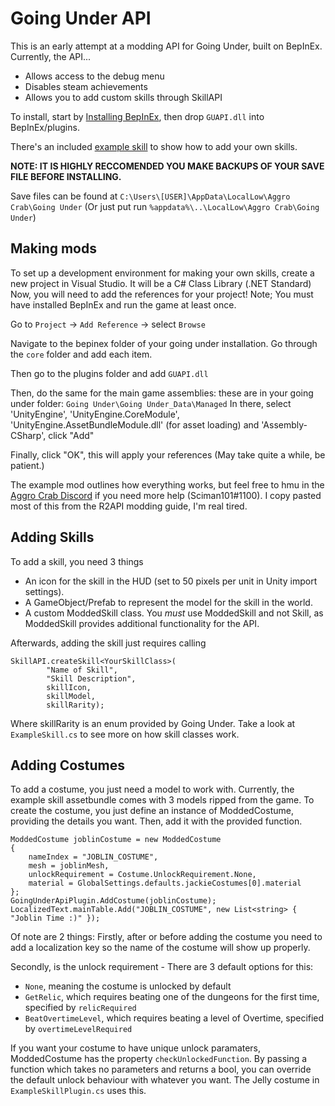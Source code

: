 # Going Under API

This is an early attempt at a modding API for Going Under, built on BepInEx. Currently, the API...
- Allows access to the debug menu
- Disables steam achievements
- Allows you to add custom skills through SkillAPI

To install, start by [Installing BepInEx](https://bepinex.github.io/bepinex_docs/v5.0/articles/user_guide/installation.html), then drop `GUAPI.dll` into BepInEx/plugins.

There's an included [example skill](https://github.com/Sciman101/GUModding/blob/main/ExampleSkill/ExampleSkillPlugin.cs) to show how to add your own skills.

**NOTE: IT IS HIGHLY RECCOMENDED YOU MAKE BACKUPS OF YOUR SAVE FILE BEFORE INSTALLING.**

Save files can be found at `C:\Users\[USER]\AppData\LocalLow\Aggro Crab\Going Under` (Or just put run `%appdata%\..\LocalLow\Aggro Crab\Going Under`)

## Making mods
To set up a development environment for making your own skills, create a new project in Visual Studio. It will be a C# Class Library (.NET Standard)
Now, you will need to add the references for your project! Note; You must have installed BepInEx and run the game at least once.

Go to `Project` -> `Add Reference` -> select `Browse`

Navigate to the bepinex folder of your going under installation. Go through the `core` folder and add each item.

Then go to the plugins folder and add `GUAPI.dll`

Then, do the same for the main game assemblies: these are in your going under folder: `Going Under\Going Under_Data\Managed` In there, select 'UnityEngine', 'UnityEngine.CoreModule', 'UnityEngine.AssetBundleModule.dll' (for asset loading) and 'Assembly-CSharp', click "Add"

Finally, click "OK", this will apply your references (May take quite a while, be patient.)

The example mod outlines how everything works, but feel free to hmu in the [Aggro Crab Discord](https://discord.com/invite/aggrocrab) if you need more help (Sciman101#1100). I copy pasted most of this from the R2API modding guide, I'm real tired.

## Adding Skills
To add a skill, you need 3 things
- An icon for the skill in the HUD (set to 50 pixels per unit in Unity import settings).
- A GameObject/Prefab to represent the model for the skill in the world.
- A custom ModdedSkill class. You _must_ use ModdedSkill and not Skill, as ModdedSkill provides additional functionality for the API.

Afterwards, adding the skill just requires calling

    SkillAPI.createSkill<YourSkillClass>(
            "Name of Skill",
            "Skill Description",
            skillIcon,
            skillModel,
            skillRarity);

Where skillRarity is an enum provided by Going Under. Take a look at `ExampleSkill.cs` to see more on how skill classes work.

## Adding Costumes
To add a costume, you just need a model to work with. Currently, the example skill assetbundle comes with 3 models ripped from the game.
To create the costume, you just define an instance of ModdedCostume, providing the details you want. Then, add it with the provided function.

    ModdedCostume joblinCostume = new ModdedCostume
    {
        nameIndex = "JOBLIN_COSTUME",
        mesh = joblinMesh,
        unlockRequirement = Costume.UnlockRequirement.None,
        material = GlobalSettings.defaults.jackieCostumes[0].material
    };
    GoingUnderApiPlugin.AddCostume(joblinCostume);
    LocalizedText.mainTable.Add("JOBLIN_COSTUME", new List<string> { "Joblin Time :)" });

Of note are 2 things: Firstly, after or before adding the costume you need to add a localization key so the name of the costume will show up properly.  

Secondly, is the unlock requirement - There are 3 default options for this:
- `None`, meaning the costume is unlocked by default
- `GetRelic`, which requires beating one of the dungeons for the first time, specified by `relicRequired`
- `BeatOvertimeLevel`, which requires beating a level of Overtime, specified by `overtimeLevelRequired`

If you want your costume to have unique unlock paramaters, ModdedCostume has the property `checkUnlockedFunction`. By passing a function which takes no parameters and returns a bool, you can override the default unlock behaviour with whatever you want. The Jelly costume in `ExampleSkillPlugin.cs` uses this.